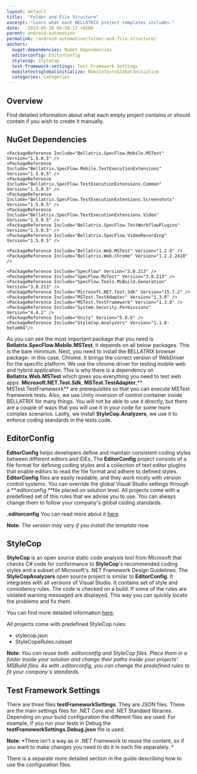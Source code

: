 ```yaml
---
layout: default
title:  "Folder and File Structure"
excerpt: "Learn what each BELLATRIX project templates includes."
date:   2019-05-30 06:50:17 +0200
parent: android-automation
permalink: /android-automation/folder-and-file-structure/
anchors:
  nuget-dependencies: NuGet Dependencies
  editorconfig: EditorConfig
  stylecop: StyleCop
  test-framework-settings: Test Framework Settings
  mobiletestsglobalinitialize: MobileTestsGlobalInitialize
  categories: Categories
---
```

Overview
--------
Find detailed information about what each empty project contains or should contain if you wish to create it manually.

NuGet Dependencies
------------------
```
<PackageReference Include="Bellatrix.SpecFlow.Mobile.MSTest" Version="1.5.0.5" />
<PackageReference Include="Bellatrix.SpecFlow.Mobile.TestExecutionExtensions" Version="1.5.0.5" />
<PackageReference Include="Bellatrix.SpecFlow.TestExecutionExtensions.Common" Version="1.5.0.5" />
<PackageReference Include="Bellatrix.SpecFlow.TestExecutionExtensions.Screenshots" Version="1.5.0.5" />
<PackageReference Include="Bellatrix.SpecFlow.TestExecutionExtensions.Video" Version="1.5.0.5" />
<PackageReference Include="Bellatrix.SpecFlow.TestWorkflowPlugins" Version="1.5.0.5" />
<PackageReference Include="Bellatrix.SpecFlow.VideoRecording" Version="1.5.0.5" />

<PackageReference Include="Bellatrix.Web.MSTest" Version="1.2.8" />
<PackageReference Include="Bellatrix.Web.Chrome" Version="1.2.2.2410" />

<PackageReference Include="SpecFlow" Version="3.0.213" />
<PackageReference Include="SpecFlow.MsTest" Version="3.0.213" />
<PackageReference Include="SpecFlow.Tools.MsBuild.Generation" Version="3.0.213" />
<PackageReference Include="Microsoft.NET.Test.Sdk" Version="15.7.2" />
<PackageReference Include="MSTest.TestAdapter" Version="1.3.0" />
<PackageReference Include="MSTest.TestFramework" Version="1.3.0" />
<PackageReference Include="System.Security.Permissions" Version="4.4.1" />
<PackageReference Include="Unity" Version="5.8.6" />
<PackageReference Include="StyleCop.Analyzers" Version="1.1.0-beta004"/>
```
As you can see the most important package that you need is **Bellatrix.SpecFlow.Mobile.MSTest**, it depends on all below packages. This is the bare minimum. Next, you need to install the BELLATRIX browser package- in this case, Chrome. It brings the correct version of WebDriver for the specific platform. We use the chrome driver for testing mobile web and hybrid application. This is why there is a dependency on **Bellatrix.Web.MSTest** which gives you 
everything you need to test web apps.
**Microsoft.NET.Test.Sdk**, **MSTest.TestAdapter**,** MSTest.TestFramework** are prerequisites so that you can execute MSTest framework tests.
Also, we use Unity inversion of control container inside BELLATRIX for many things.  You will not be able to use it directly, but there are a couple of ways that you will use it in your code for some more complex scenarios.
Lastly, we install **StyleCop.Analyzers**, we use it to enforce coding standards in the tests code.

EditorConfig
------------
**EditorConfig** helps developers define and maintain consistent coding styles between different editors and IDEs. The **EditorConfig** project consists of a file format for defining coding styles and a collection of text editor plugins that enable editors to read the file format and adhere to defined styles. **EditorConfig** files are easily readable, and they work nicely with version control systems. You can override the global Visual Studio settings through a **.editorconfig **file placed on solution level. All projects come with a predefined set of this rules that we advise you to use. You can always change them to follow your company's global coding standards.

**.editorconfig** You can read more about it [here](https://automatetheplanet.com/coding-styles-editorconfig/).


**Note**: *The version may vary if you install the template now.*

StyleCop
--------
**StyleCop** is an open source static code analysis tool from Microsoft that checks C# code for conformance to **StyleCop**'s recommended coding styles and a subset of Microsoft's .NET Framework Design Guidelines.
The **StyleCopAnalyzers** open source project is similar to **EditorConfig**. It integrates with all versions of Visual Studio. It contains set of style and consistency rules. The code is checked on a build. If some of the rules are violated warning messaged are displayed. This way you can quickly locate the problems and fix them.

You can find more detailed information [here](https://automatetheplanet.com/style-consistency-rules-stylecop/).

All projects come with predefined StyleCop rules:
- stylecop.json
- StyleCopeRules.ruleset

**Note**: *You can reuse both .editorconfig and StyleCop files. Place them in a folder inside your solution and change their paths inside your projects' MSBuild files. As with .editorconfig, you can change the predefined rules to fit your company's standards.*

Test Framework Settings
-----------------------
There are three files **testFrameworkSettings**. They are JSON files. These are the main settings files for .NET Core and .NET Standard libraries. Depending on your build configuration the different files are used. For example, if you run your tests in Debug the **testFrameworkSettings.Debug.json** file is used.

**Note**: *There isn't a way as in .NET Framework to reuse the content, so if you want to make changes you need to do it in each file separately. *

There is a separate more detailed section in the guide describing how to use the configuration files.
